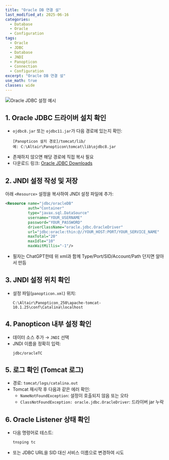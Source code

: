 ```yaml
---
title: "Oracle DB 연결 설"
last_modified_at: 2025-06-16
categories:
  - Database
  - Oracle
  - Configuration
tags:
  - Oracle
  - JDBC
  - Database
  - JNDI
  - Panopticon
  - Connection
  - Configuration
excerpt: "Oracle DB 연결 설"
use_math: true
classes: wide
---
```



![Oracle JDBC 설정 예시](https://velog.velcdn.com/images/u25536/post/ba78b683-9e1c-4ca4-b36b-d640fc09507b/image.png)


## 1. Oracle JDBC 드라이버 설치 확인

- `ojdbc8.jar` 또는 `ojdbc11.jar`가 다음 경로에 있는지 확인:
  ```
  [Panopticon 설치 경로]/tomcat/lib/
  예: C:\Altair\Panopticon\tomcat\lib\ojdbc8.jar
  ```
- 존재하지 않으면 해당 경로에 직접 복사 필요
- 다운로드 링크: [Oracle JDBC Downloads](https://www.oracle.com/kr/database/technologies/appdev/jdbc-downloads.html)


## 2. JNDI 설정 작성 및 저장


아래 `<Resource>` 설정을 복사하여 JNDI 설정 파일에 추가:

```xml
<Resource name="jdbc/oracleDB"
          auth="Container"
          type="javax.sql.DataSource"
          username="YOUR_USERNAME"
          password="YOUR_PASSWORD"
          driverClassName="oracle.jdbc.OracleDriver"
          url="jdbc:oracle:thin:@//YOUR_HOST:PORT/YOUR_SERVICE_NAME"
          maxTotal="20"
          maxIdle="10"
          maxWaitMillis="-1"/>
```
- 필자는 ChatGPT한테 위 xml과 함께 Type/Port/SID/Account/Path 던지면 알아서 만듬

## 3. JNDI 설정 위치 확인

- 설정 파일(`panopticon.xml`) 위치:
  ```
  C:\Altair\Panopticon_250\apache-tomcat-10.1.25\conf\Catalina\localhost
  ```

## 4. Panopticon 내부 설정 확인

- 데이터 소스 추가 → `JNDI` 선택
- JNDI 이름을 정확히 입력:
  ```
  jdbc/oracleTC
  ```

## 5. 로그 확인 (Tomcat 로그)

- 경로: `tomcat/logs/catalina.out`
- Tomcat 재시작 후 다음과 같은 에러 확인:
  - `NameNotFoundException`: 설정이 호출되지 않음 또는 오타
  - `ClassNotFoundException: oracle.jdbc.OracleDriver`: 드라이버 jar 누락

## 6. Oracle Listener 상태 확인

- 다음 명령어로 테스트:
  ```bash
  tnsping tc
  ```
- 또는 JDBC URL을 SID 대신 서비스 이름으로 변경하여 시도